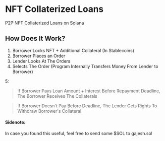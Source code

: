 # NFT Collaterized Loans
P2P NFT Collaterized Loans on Solana

## How Does It Work?

1) Borrower Locks NFT + Additional Collateral (In Stablecoins) 
2) Borrower Places an Order 
3) Lender Looks At The Orders
4) Selects The Order (Program Internally Transfers Money From Lender to Borrower)

5:
> If Borrower Pays Loan Amount + Interest Before Repayment Deadline, The Borrower Receives The Collaterals

> If Borrower Doesn't Pay Before Deadline, The Lender Gets Rights To Withdraw Borrower's Collateral

#### Sidenote:
In case you found this useful, feel free to send some $SOL to gajesh.sol
